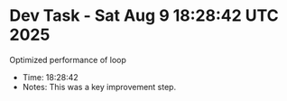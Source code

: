 # Dev Task - Sat Aug  9 18:28:42 UTC 2025
Optimized performance of loop
- Time: 18:28:42
- Notes: This was a key improvement step.
